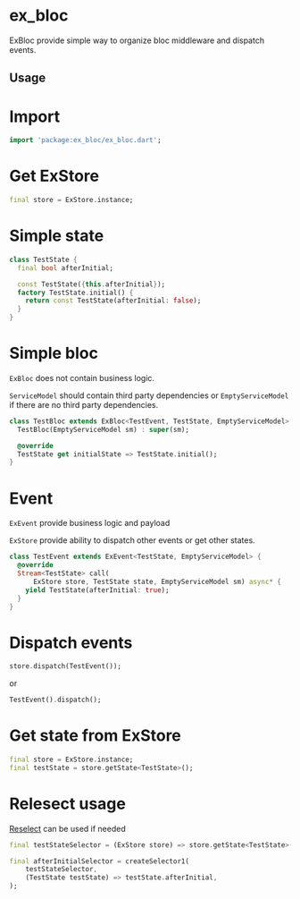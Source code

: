 # ex_bloc

ExBloc provide simple way to organize bloc middleware and dispatch events.

## Usage

# Import

```dart
import 'package:ex_bloc/ex_bloc.dart';
```

# Get ExStore
```dart
final store = ExStore.instance;
```

# Simple state

```dart
class TestState {
  final bool afterInitial;

  const TestState({this.afterInitial});
  factory TestState.initial() {
    return const TestState(afterInitial: false);
  }
}
```

# Simple bloc

`ExBloc` does not contain business logic.

`ServiceModel` should contain third party dependencies or `EmptyServiceModel` if there are no third party dependencies.

```dart
class TestBloc extends ExBloc<TestEvent, TestState, EmptyServiceModel> {
  TestBloc(EmptyServiceModel sm) : super(sm);

  @override
  TestState get initialState => TestState.initial();
}
```

# Event

`ExEvent` provide business logic and payload

`ExStore` provide ability to dispatch other events or get other states. 

```dart
class TestEvent extends ExEvent<TestState, EmptyServiceModel> {
  @override
  Stream<TestState> call(
      ExStore store, TestState state, EmptyServiceModel sm) async* {
    yield TestState(afterInitial: true);
  }
}
```

# Dispatch events

```dart
store.dispatch(TestEvent());
```
or
```dart
TestEvent().dispatch();
```

# Get state from ExStore

```dart
final store = ExStore.instance;
final testState = store.getState<TestState>();
```

# Relesect usage

[Reselect](https://pub.dev/packages/reselect) can be used if needed

```dart
final testStateSelector = (ExStore store) => store.getState<TestState>();

final afterInitialSelector = createSelector1(
    testStateSelector,
    (TestState testState) => testState.afterInitial,
);
```